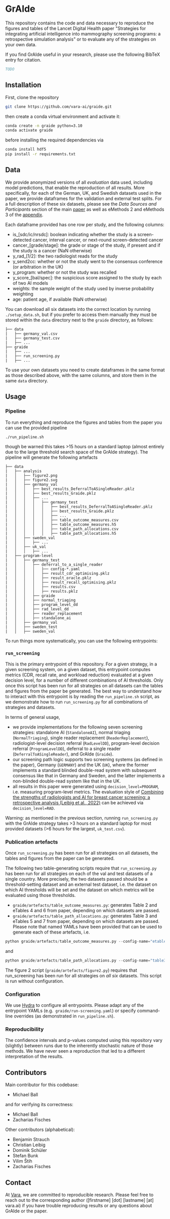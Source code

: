 # GrAIde

This repository contains the code and data necessary to reproduce the figures and tables of the Lancet Digital Health paper "Strategies for integrating artificial intelligence into mammography screening programs: a retrospective simulation analysis" or to evaluate any of the strategies on your own data.

If you find GrAIde useful in your research, please use the following BibTeX entry for citation.

```BibTeX
TODO
```

## Installation

First, clone the repository
```bash
git clone https://github.com/vara-ai/graide.git
```
then create a conda virtual environment and activate it:
```bash
conda create -n graide python=3.10
conda activate graide
```
before installing the required dependencies via
```bash
conda install hdf5
pip install -r requirements.txt
```

## Data

We provide anonymized versions of all _evaluation_ data used, including model predictions, that enable the reproduction of all results. More specifically, for each of the German, UK, and Swedish datasets used in the paper, we provide dataframes for the validation and external test splits. For a full description of these six datasets, please see the _Data Sources and Participants_ section of the main [paper](www.TODOTODOTODO) as well as eMethods 2 and eMethods 3 of the [appendix](www.TODOTODOTODO). 

Each dataframe provided has one row per study, and the following columns:
- is_[sdc/ic/nrsdc]: boolean indicating whether the study is a screen-detected cancer, interval cancer, or next-round screen-detected cancer
- cancer_[grade/stage]: the grade or stage of the study, if present and if the study is a cancer (NaN otherwise)
- y_rad_[1/2]: the two radiologist reads for the study
- y_send2cc: whether or not the study went to the consensus conference (or arbitration in the UK)
- y_program: whether or not the study was recalled
- y_score_[bal/spec]: the suspicious score assigned to the study by each of two AI models
- weights: the sample weight of the study used by inverse probability weighting
- age: patient age, if available (NaN otherwise)

You can download all six datasets into the correct location by running `./setup_data.sh`, but if you prefer to access them manually they must be stored within the `data` directory next to the `graide` directory, as follows:
```console
├── data
|   ├── germany_val.csv
|   ├── germany_test.csv
|   ├── ...
├── graide
|   ├── ...
|   ├── run_screening.py
|   ├── ...
```

To use your own datasets you need to create dataframes in the same format as those described above, with the same columns, and store them in the same `data` directory.

## Usage

### Pipeline

To run everything and reproduce the figures and tables from the paper you can use the provided pipeline
```bash
./run_pipeline.sh
```
though be warned this takes >15 hours on a standard laptop (almost entirely due to the large threshold search space of the GrAIde strategy). The pipeline will generate the following artefacts
```console
├── data
|   ├── analysis
|   │   ├── figure2.png
|   │   ├── figure2.svg
|   │   ├── germany_val
|   │   │   ├── best_results_DeferralToASingleReader.pklz
|   │   │   ├── best_results_Graide.pklz
|   │   │   ├── ...
|   │   │   │   ├── germany_test
|   │   │   │   │   ├── best_results_DeferralToASingleReader.pklz
|   │   │   │   │   ├── best_results_Graide.pklz
|   │   │   │   │   ├── ...
|   │   │   │   │   ├── table_outcome_measures.csv
|   │   │   │   │   ├── table_outcome_measures.h5
|   │   │   │   │   ├── table_path_allocations.csv
|   │   │   │   │   ├── table_path_allocations.h5
|   │   ├── sweden_val
|   │   │   ├── ...
|   │   ├── uk_val
|   │   │   ├── ...
|   ├── program-level
|   │   ├── germany_test
|   │   │   ├── deferral_to_a_single_reader
|   │   │   │   ├── config-*.yaml
|   │   │   │   ├── result_cdr_optimising.pklz
|   │   │   │   ├── result_oracle.pklz
|   │   │   │   ├── result_recall_optimising.pklz
|   │   │   │   ├── results.csv
|   │   │   │   ├── results.pklz
|   │   │   ├── graide
|   │   │   ├── normal_triaging
|   │   │   ├── program_level_dd
|   │   │   ├── rad_level_dd
|   │   │   ├── reader_replacement
|   │   │   ├── standalone_ai
|   │   ├── germany_val
|   │   ├── sweden_test
|   │   ├── sweden_val
```

To run things more systematically, you can use the following entrypoints:

### `run_screening`

This is the primary entrypoint of this repository. For a given strategy, in a given screening system, on a given dataset, this entrypoint computes metrics (CDR, recall rate, and workload reduction) evaluated at a given decision level, for a number of different combinations of AI thresholds. Only once this script has been run for all strategies on all datasets can the tables and figures from the paper be generated. The best way to understand how to interact with this entrypoint is by reading the `run_pipeline.sh` script, as we demonstrate how to run `run_screening.py` for all combinations of strategies and datasets. 

In terms of general usage, 
- we provide implementations for the following seven screening strategies: standalone AI (`StandaloneAI`), normal triaging (`NormalTriaging`), single reader replacement (`ReaderReplacement`), radiologist-level decision referral (`RadLevelDD`), program-level decision referral (`ProgramLevelDD`), deferral to a single reader (`DeferralToASingleReader`), and GrAIde (`Graide`).
- our screening path logic supports two screening systems (as defined in the paper), Germany (`GERMANY`) and the UK (`UK`), where the former implements a standard blinded double-read system with subsequent consensus like that in Germany and Sweden, and the latter implements a non-blinded double-read system like that in the UK.
- all results in this paper were generated using `decision_level=PROGRAM`, i.e. measuring program-level metrics. The evaluation style of [Combining the strengths of radiologists and AI for breast cancer screening: a retrospective analysis (Leibig et al., 2022)](https://www.sciencedirect.com/science/article/pii/S258975002200070X) can be achieved via `decision_level=RAD`.

Warning: as mentioned in the previous section, running `run_screening.py` with the GrAIde strategy takes >3 hours on a standard laptop for most provided datasets (>6 hours for the largest, `uk_test.csv`).

### Publication artefacts

Once `run_screening.py` has been run for all strategies on all datasets, the tables and figures from the paper can be generated. 

The following two table-generating scripts require that `run_screening.py` has been run for all strategies on each of the val and test datasets of a single country. More precisely, the two datasets passed should be a threshold-setting dataset and an external test dataset, i.e. the dataset on which AI thresholds will be set and the dataset on which metrics will be evaluated using those thresholds.
- `graide/artefacts/table_outcome_measures.py`: generates Table 2 and eTables 4 and 6 from paper, depending on which datasets are passed.
- `graide/artefacts/table_path_allocations.py`: generates Table 3 and eTables 5 and 7 from paper, depending on which datasets are passed.
Please note that named YAMLs have been provided that can be used to generate each of these artefacts, i.e.
```python
python graide/artefacts/table_outcome_measures.py --config-name="etable4"
```
and
```python
python graide/artefacts/table_path_allocations.py --config-name="table3"
``` 

The figure 2 script (`graide/artefacts/figure2.py`) requires that run_screening has been run for all strategies on _all six_ datasets. This script is run without configuration.

### Configuration

We use [Hydra](https://hydra.cc/) to configure all entrypoints. Please adapt any of the entrypoint YAMLs (e.g.` graide/run-screening.yaml`) or specify command-line overrides (as demonstrated in `run_pipeline.sh`).

### Reproducibility

The confidence intervals and p-values computed using this repository vary (slightly) between runs due to the inherently stochastic nature of those methods. We have never seen a reproduction that led to a different interpretation of the results.

## Contributors

Main contributor for this codebase:
* Michael Ball

and for verifying its correctness:
* Michael Ball
* Zacharias Fisches

Other contributors (alphabetical):
* Benjamin Strauch
* Christian Leibig
* Dominik Schüler
* Stefan Bunk
* Vilim Štih
* Zacharias Fisches

## Contact

At [Vara](https://www.vara.ai), we are committed to reproducible research. Please feel free to reach out to the corresponding author ([firstname] [dot] [lastname] [at] vara.ai) if you have trouble reproducing results or any questions about GrAIde or the paper.
